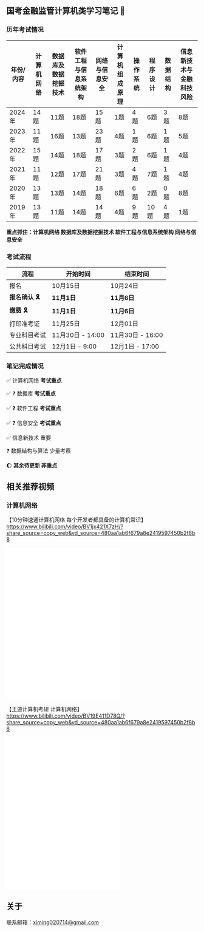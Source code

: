## 国考金融监管计算机类学习笔记 :tada:

### 历年考试情况

| 年份/内容 | 计算机网络 | 数据库及数据挖掘技术 | 软件工程与信息系统架构 | 网络与信息安全 | 计算机组成原理 | 操作系统 | 程序设计 | 数据结构 | 信息新技术与金融科技风险 |
| --------- | ---------- | -------------------- | ---------------------- | -------------- | -------------- | -------- | -------- | -------- | ------------------------ |
| 2024年    | 14题       | 11题                 | 18题                   | 15题           | 1题            | 4题      | 6题      | 3题      | 8题                      |
| 2023年    | 11题       | 16题                 | 13题                   | 23题           | 4题            | 1题      | 6题      | 1题      | 5题                      |
| 2022年    | 15题       | 14题                 | 18题                   | 17题           | 3题            | 2题      | 6题      | 1题      | 4题                      |
| 2021年    | 11题       | 12题                 | 17题                   | 21题           | 3题            | 4题      | 7题      | 1题      | 4题                      |
| 2020年    | 13题       | 13题                 | 14题                   | 18题           | 6题            | 6题      | 2题      | 0题      | 8题                      |
| 2019年    | 13题       | 11题                 | 14题                   | 14题           | 4题            | 9题      | 10题     | 4题      | 1题                      |

**重点抓住：计算机网络  数据库及数据挖掘技术  软件工程与信息系统架构  网络与信息安全**



### 考试流程

| 流程                           | 开始时间         | 结束时间         |
| ------------------------------ | ---------------- | ---------------- |
| 报名                           | 10月15日         | 10月24日         |
| **报名确认 :reminder_ribbon:** | **11月1日**      | **11月6日**      |
| **缴费 :reminder_ribbon:**     | **11月1日**      | **11月6日**      |
| 打印准考证                     | 11月25日         | 12月01日         |
| 专业科目考试                   | 11月30日 - 14:00 | 11月30日 - 16:00 |
| 公共科目考试                   | 12月1日 - 9:00   | 12月1日 - 17:00  |



### 笔记完成情况

✅ 计算机网络 **考试重点**

✅ :question: 数据库 **考试重点**

✅ :question: 软件工程 **考试重点**

✅ :question: 信息安全 **考试重点**

✅  信息新技术 重要

:question: 数据结构与算法 少量考察

:moon: **其余待更新 非重点**



## 相关推荐视频

### 计算机网络

【10分钟速通计算机网络 每个开发者都具备的计算机常识】 https://www.bilibili.com/video/BV1jx421X7zH/?share_source=copy_web&vd_source=480aa1ab6f679a8e2419597450b2f8b8

<iframe src="//player.bilibili.com/player.html?isOutside=true&aid=1752410818&bvid=BV1jx421X7zH&cid=1482489574&p=1" scrolling="no" border="0" frameborder="no" framespacing="0" allowfullscreen="true" height="400"></iframe>

【王道计算机考研 计算机网络】 https://www.bilibili.com/video/BV19E411D78Q/?share_source=copy_web&vd_source=480aa1ab6f679a8e2419597450b2f8b8

<iframe src="//player.bilibili.com/player.html?isOutside=true&aid=70228743&bvid=BV19E411D78Q&cid=1475633911&p=1" scrolling="no" border="0" frameborder="no" framespacing="0" allowfullscreen="true" height="400"></iframe>



## 关于



联系邮箱：ximing020714@gmail.com

